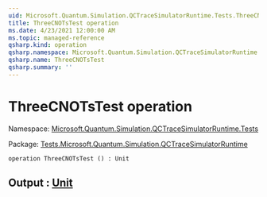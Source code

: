 ```yaml
---
uid: Microsoft.Quantum.Simulation.QCTraceSimulatorRuntime.Tests.ThreeCNOTsTest
title: ThreeCNOTsTest operation
ms.date: 4/23/2021 12:00:00 AM
ms.topic: managed-reference
qsharp.kind: operation
qsharp.namespace: Microsoft.Quantum.Simulation.QCTraceSimulatorRuntime.Tests
qsharp.name: ThreeCNOTsTest
qsharp.summary: ''
---
```


# ThreeCNOTsTest operation

Namespace: [Microsoft.Quantum.Simulation.QCTraceSimulatorRuntime.Tests](xref:Microsoft.Quantum.Simulation.QCTraceSimulatorRuntime.Tests)

Package: [Tests.Microsoft.Quantum.Simulation.QCTraceSimulatorRuntime](https://nuget.org/packages/Tests.Microsoft.Quantum.Simulation.QCTraceSimulatorRuntime)




```qsharp
operation ThreeCNOTsTest () : Unit
```


## Output : [Unit](xref:microsoft.quantum.qsharp.valueliterals#unit-literal)

